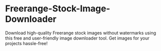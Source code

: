 # Freerange-Stock-Image-Downloader
Download high-quality Freerange stock images without watermarks using this free and user-friendly image downloader tool. Get images for your projects hassle-free!

